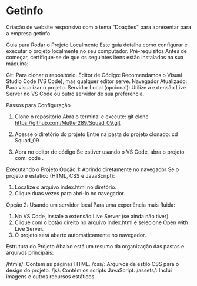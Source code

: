 # Getinfo
 Criação de website responsivo com o tema "Doações" para apresentar para a empresa getinfo
 
Guia para Rodar o Projeto Localmente
Este guia detalha como configurar e executar o projeto localmente no seu computador.
Pré-requisitos
Antes de começar, certifique-se de que os seguintes itens estão instalados na sua máquina:

Git: Para clonar o repositório.
Editor de Código: Recomendamos o Visual Studio Code (VS Code), mas qualquer editor serve.
Navegador Atualizado: Para visualizar o projeto.
Servidor Local (opcional): Utilize a extensão Live Server no VS Code ou outro servidor de sua preferência.

Passos para Configuração
1. Clone o repositório
Abra o terminal e execute:
git clone https://github.com/Mutter289/Squad_09.git

3. Acesse o diretório do projeto
Entre na pasta do projeto clonado:
cd Squad_09

4. Abra no editor de código
Se estiver usando o VS Code, abra o projeto com:
code .

Executando o Projeto
Opção 1: Abrindo diretamente no navegador
Se o projeto é estático (HTML, CSS e JavaScript):

1. Localize o arquivo index.html no diretório.
2. Clique duas vezes para abri-lo no navegador.

Opção 2: Usando um servidor local
Para uma experiência mais fluida:

1. No VS Code, instale a extensão Live Server (se ainda não tiver).
2. Clique com o botão direito no arquivo index.html e selecione Open with Live Server.
3. O projeto será aberto automaticamente no navegador.

Estrutura do Projeto
Abaixo está um resumo da organização das pastas e arquivos principais:

/htmls/: Contém as páginas HTML.
/css/: Arquivos de estilo CSS para o design do projeto.
/js/: Contém os scripts JavaScript.
/assets/: Inclui imagens e outros recursos estáticos.
